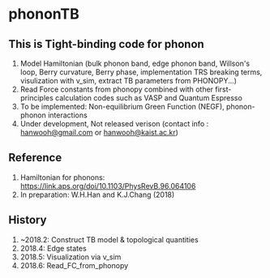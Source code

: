 # phononTB

## This is Tight-binding code for phonon

1. Model Hamiltonian (bulk phonon band, edge phonon band, Willson's loop, Berry curvature, Berry phase, implementation TRS breaking terms, visulization with v_sim, extract TB parameters from PHONOPY...)
1. Read Force constants from phonopy combined with other first-principles calculation codes such as VASP and Quantum Espresso
1. To be implemented: Non-equilibrium Green Function (NEGF), phonon-phonon interactions
1. Under development, Not released verison (contact info : hanwooh@gmail.com or hanwooh@kaist.ac.kr)

## Reference

1. Hamiltonian for phonons: https://link.aps.org/doi/10.1103/PhysRevB.96.064106
2. In preparation: W.H.Han and K.J.Chang (2018)

## History

1. ~2018.2: Construct TB model & topological quantities
2. 2018.4: Edge states
3. 2018.5: Visualization via v_sim
4. 2018.6: Read_FC_from_phonopy
